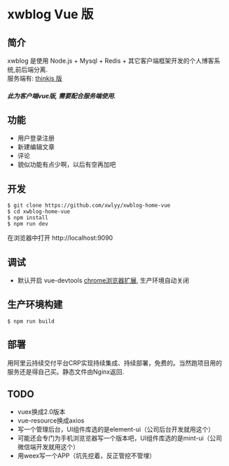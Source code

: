 # xwblog Vue 版

## 简介
xwblog 是使用 Node.js + Mysql + Redis + 其它客户端框架开发的个人博客系统,前后端分离.    
服务端有: [thinkjs 版](https://github.com/xwlyy/xwblog-api-thinkjs)    
##### 此为客户端vue版, 需要配合服务端使用.

## 功能
- 用户登录注册
- 新建编辑文章
- 评论
- 貌似功能有点少啊，以后有空再加吧

## 开发

```
$ git clone https://github.com/xwlyy/xwblog-home-vue
$ cd xwblog-home-vue
$ npm install
$ npm run dev
```
在浏览器中打开 http://localhost:9090

## 调试
- 默认开启 vue-devtools [chrome浏览器扩展](https://github.com/vuejs/vue-devtools), 生产环境自动关闭


## 生产环境构建  

```
$ npm run build
```

## 部署
用阿里云持续交付平台CRP实现持续集成、持续部署，免费的。当然跑项目用的服务还是得自己买。静态文件由Nginx返回.

## TODO
- vuex换成2.0版本
- vue-resource换成axios
- 写一个管理后台，UI组件库选的是element-ui（公司后台开发就用这个）
- 可能还会专门为手机浏览览器写一个版本吧，UI组件库选的是mint-ui（公司微信端开发就用这个）
- 用weex写一个APP（坑先挖着，反正管挖不管埋）

